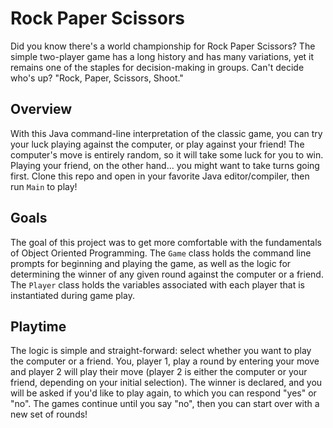 # Rock Paper Scissors

Did you know there's a world championship for Rock Paper Scissors? The simple two-player game has a long history and has many variations, yet it remains one of the staples for decision-making in groups. Can't decide who's up? "Rock, Paper, Scissors, Shoot."

## Overview
With this Java command-line interpretation of the classic game, you can try your luck playing against the computer, or play against your friend! The computer's move is entirely random, so it will take some luck for you to win. Playing your friend, on the other hand... you might want to take turns going first. Clone this repo and open in your favorite Java editor/compiler, then run `Main` to play!

## Goals
The goal of this project was to get more comfortable with the fundamentals of Object Oriented Programming. The `Game` class holds the command line prompts for beginning and playing the game, as well as the logic for determining the winner of any given round against the computer or a friend. The `Player` class holds the variables associated with each player that is instantiated during game play. 

## Playtime
The logic is simple and straight-forward: select whether you want to play the computer or a friend. You, player 1, play a round by entering your move and player 2 will play their move (player 2 is either the computer or your friend, depending on your initial selection). The winner is declared, and you will be asked if you'd like to play again, to which you can respond "yes" or "no". The games continue until you say "no", then you can start over with a new set of rounds!
